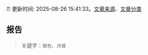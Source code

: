 :alarm_clock: 更新时间: 2025-08-26 15:41:33。[文章来源](/README.md)、[文章分类](/TAGS.md)

## 报告


> 关键字：`报告`、`月报`



